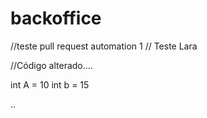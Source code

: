 # backoffice

//teste pull request automation 1
// Teste Lara


//Código alterado....

int A = 10
int b = 15

..
